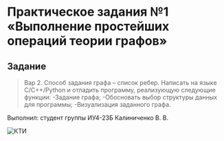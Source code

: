 # Практическое задания №1 «Выполнение простейших операций теории графов»

## Задание
>Вар 2. Способ задания графа – список ребер.
>Написать на языке С/C++/Python и отладить программу,
>реализующую следующие функции:
>-Задание графа;
>-Обосновать выбор структуры данных для программы;
>-Визуализация заданного графа.

Выполнил: студент группы ИУ4-23Б 
Калиниченко В. В.

![КТИ](static/image.png "КТИ")
